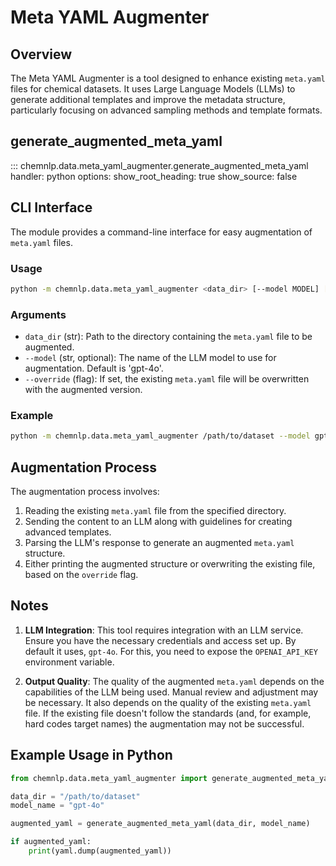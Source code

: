 # Meta YAML Augmenter

## Overview

The Meta YAML Augmenter is a tool designed to enhance existing `meta.yaml` files for chemical datasets. It uses Large Language Models (LLMs) to generate additional templates and improve the metadata structure, particularly focusing on advanced sampling methods and template formats.

## generate_augmented_meta_yaml

::: chemnlp.data.meta_yaml_augmenter.generate_augmented_meta_yaml
handler: python
options:
show_root_heading: true
show_source: false

## CLI Interface

The module provides a command-line interface for easy augmentation of `meta.yaml` files.

### Usage

```bash
python -m chemnlp.data.meta_yaml_augmenter <data_dir> [--model MODEL] [--override]
```

### Arguments

- `data_dir` (str): Path to the directory containing the `meta.yaml` file to be augmented.
- `--model` (str, optional): The name of the LLM model to use for augmentation. Default is 'gpt-4o'.
- `--override` (flag): If set, the existing `meta.yaml` file will be overwritten with the augmented version.

### Example

```bash
python -m chemnlp.data.meta_yaml_augmenter /path/to/dataset --model gpt-4o --override
```

## Augmentation Process

The augmentation process involves:

1. Reading the existing `meta.yaml` file from the specified directory.
2. Sending the content to an LLM along with guidelines for creating advanced templates.
3. Parsing the LLM's response to generate an augmented `meta.yaml` structure.
4. Either printing the augmented structure or overwriting the existing file, based on the `override` flag.

## Notes

1. **LLM Integration**: This tool requires integration with an LLM service. Ensure you have the necessary credentials and access set up. By default it uses, `gpt-4o`. For this, you need to expose the `OPENAI_API_KEY` environment variable.

2. **Output Quality**: The quality of the augmented `meta.yaml` depends on the capabilities of the LLM being used. Manual review and adjustment may be necessary.
   It also depends on the quality of the existing `meta.yaml` file. If the existing file doesn't follow the standards (and, for example, hard codes target names) the augmentation may not be successful.

## Example Usage in Python

```python
from chemnlp.data.meta_yaml_augmenter import generate_augmented_meta_yaml

data_dir = "/path/to/dataset"
model_name = "gpt-4o"

augmented_yaml = generate_augmented_meta_yaml(data_dir, model_name)

if augmented_yaml:
    print(yaml.dump(augmented_yaml))
```
